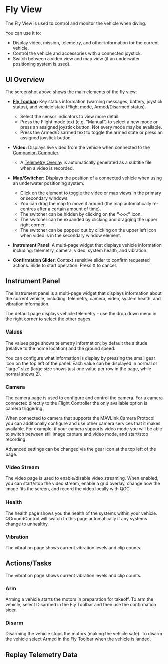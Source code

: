 # Fly View

The Fly View is used to control and monitor the vehicle when diving.

You can use it to:
* Display video, mission, telemetry, and other information for the current vehicle.
* Control the vehicle and accessories with a connected joystick.
* Switch between a video view and map view (if an underwater positioning system is used).


## UI Overview
The screenshot above shows the main elements of the fly view:

* **[Fly Toolbar](/reference/qgroundcontrol/main-toolbar.md):** Key status information (warning messages, battery, joystick status), and vehicle state (Flight mode, Armed/Disarmed status).
    * Select the sensor indicators to view more detail.
    * Press the Flight mode text (e.g. "Manual") to select a new mode or press an assigned joystick button. Not every mode may be available.
    * Press the Armed/Disarmed text to toggle the armed state or press an assigned joystick button.

* **Video:** Displays live video from the vehicle when connected to the [Companion Computer](/introduction/hardware-options/required-hardware/companion-computer.md).
    * A [Telemetry Overlay](https://github.com/bluerobotics/ardusub-gitbook/blob/ArduSub-Docs-Overhaul/reference/qgroundcontrol/other-features.md#video-overlay) is automatically generated as a subtitle file when a video is recorded.

* **Map/Switcher:** Displays the position of a connected vehicle when using an underwater positioning system.
    * Click on the element to toggle the video or map views in the primary or secondary windows. 
    * You can drag the map to move it around (the map automatically re-centres after a certain amount of time).
    * The switcher can be hidden by clicking on the **"<<<"** icon.
    * The switcher can be expanded by clicking and dragging the upper right corner.
    * The switcher can be popped out by clicking on the upper left icon when video is in the secondary window element.

* **Instrument Panel**: A multi-page widget that displays vehicle information including: telemetry, camera, video, system health, and vibration.

* **Confirmation Slider**: Context sensitive slider to confirm requested actions. Slide to start operation. Press X to cancel.

## Instrument Panel

The instrument panel is a multi-page widget that displays information about the current vehicle, including: telemetry, camera, video, system health, and vibration information.

The default page displays vehicle telemetry - use the drop down menu in the right corner to select the other pages.

### Values

The values page shows telemetry information; by default the altitude (relative to the home location) and the ground speed.

You can configure what information is display by pressing the small gear icon on the top left of the panel. Each value can be displayed in normal or "large" size (large size shows just one value per row in the page, while normal shows 2).

### Camera

The camera page is used to configure and control the camera. For a camera connected directly to the Flight Controller the only available option is camera triggering:

When connected to camera that supports the MAVLink Camera Protocol you can additionally configure and use other camera services that it makes available. For example, if your camera supports video mode you will be able to switch between still image capture and video mode, and start/stop recording.

Advanced settings can be changed via the gear icon at the top left of the page.

### Video Stream

The video page is used to enable/disable video streaming. When enabled, you can start/stop the video stream, enable a grid overlay, change how the image fits the screen, and record the video locally with QGC.

### Health

The health page shows you the health of the systems within your vehicle. QGroundControl will switch to this page automatically if any systems change to unhealthy.

### Vibration

The vibration page shows current vibration levels and clip counts.

## Actions/Tasks

The vibration page shows current vibration levels and clip counts.

### Arm

Arming a vehicle starts the motors in preparation for takeoff.
To arm the vehicle, select Disarmed in the Fly Toolbar and then use the confirmation sider.

### Disarm

Disarming the vehicle stops the motors (making the vehicle safe). To disarm the vehicle select Armed in the Fly Toolbar when the vehicle is landed.

## Replay Telemetry Data


